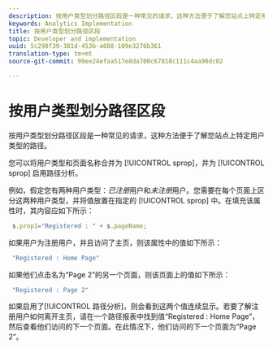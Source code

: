 ```yaml
---
description: 按用户类型划分路径区段是一种常见的请求，这种方法便于了解您站点上特定用户类型的路径。
keywords: Analytics Implementation
title: 按用户类型划分路径区段
topic: Developer and implementation
uuid: 5c298f39-381d-453b-a608-109e3276b361
translation-type: tm+mt
source-git-commit: 99ee24efaa517e8da700c67818c111c4aa90dc02

---
```



# 按用户类型划分路径区段

按用户类型划分路径区段是一种常见的请求，这种方法便于了解您站点上特定用户类型的路径。

您可以将用户类型和页面名称合并为 [!UICONTROL sprop]，并为 [!UICONTROL sprop] 启用路径分析。

例如，假定您有两种用户类型：_已注册_&#x200B;用户和&#x200B;_未注册_&#x200B;用户。您需要在每个页面上区分这两种用户类型，并将值放置在指定的 [!UICONTROL sprop] 中。在填充该属性时，其内容应如下所示：

```js
 s.prop1="Registered : " + s.pageName;
```

如果用户为注册用户，并且访问了主页，则该属性中的值如下所示：

```js
 "Registered : Home Page"
```

如果他们点击名为“Page 2”的另一个页面，则该页面上的值如下所示：

```js
 "Registered : Page 2"
```

如果启用了[!UICONTROL 路径分析]，则会看到这两个值连续显示。若要了解注册用户如何离开主页，请在一个路径报表中找到值“Registered : Home Page”，然后查看他们访问的下一个页面。在此情况下，他们访问的下一个页面为“Page 2”。
